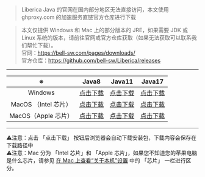 > Liberica Java 的官网在国内部分地区无法直接访问，本文使用 ghproxy.com 的加速服务直链官方仓库进行下载

> 本文仅提供 Windows 和 Mac 上的部分版本的 JRE，如果需要 JDK 或 Linux 系统的版本，请前往官网或官方仓库获取（如果无法获取可以联系我们帮忙下载）。  
官网：https://bell-sw.com/pages/downloads/  
官方仓库：https://github.com/bell-sw/Liberica/releases

---

| ※ | Java8 | Java11 | Java17 |
| :------: | --- | --- | --- |
| Windows | [点击下载](https://ghproxy.com/github.com/bell-sw/Liberica/releases/download/8u382%2B6/bellsoft-jre8u382+6-windows-amd64-full.msi) | [点击下载](https://ghproxy.com/github.com/bell-sw/Liberica/releases/download/11.0.20%2B8/bellsoft-jre11.0.20+8-windows-amd64-full.msi) | [点击下载](https://ghproxy.com/github.com/bell-sw/Liberica/releases/download/17.0.8%2B7/bellsoft-jre17.0.8+7-windows-amd64-full.msi) |
| MacOS （Intel 芯片） | [点击下载]() | [点击下载]() | [点击下载]() |
| MacOS（Apple 芯片） | [点击下载]() | [点击下载]() | [点击下载]() |
---
⚠注意：点击 「点击下载」 按钮后浏览器会自动下载安装包，下载内容会保存在下载路径中  
⚠注意：Mac 分为 「Intel 芯片」和 「Apple 芯片」，如果您不知道您的苹果电脑是什么芯片，请参见 [在 Mac 上查看“关于本机”设置](https://support.apple.com/zh-cn/guide/mac-help/mchlea7173f3/13.0/mac/13.0) 中的 「芯片」 一栏进行区分。